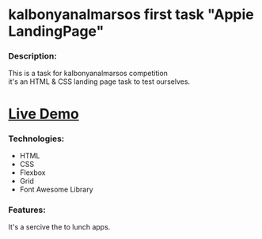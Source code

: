 # kalbonyanalmarsos first task "Appie LandingPage"

### Description:
This is a task for kalbonyanalmarsos competition <br>
it's an HTML &amp; CSS landing page task to test ourselves.

# [Live Demo]([https://hassan-ghorab.github.io/HTML_and_CSS_First_Template](https://hassan-ghorab.github.io/kalbonyanalmarsos-first-task/)/)

### Technologies:
- HTML
- CSS
- Flexbox
- Grid
- Font Awesome Library

### Features:
It's a sercive the to lunch apps.
